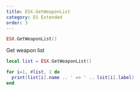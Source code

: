 ```yaml
---
title: ESX.GetWeaponList
category: ES Extended
order: 3
---
```


```lua
ESX.GetWeaponList()
```

Get weapon list

```lua
local list = ESX.GetWeaponList()

for i=1, #list, 1 do
  print(list[i].name .. ' => ' .. lsit[i].label)
end
```




